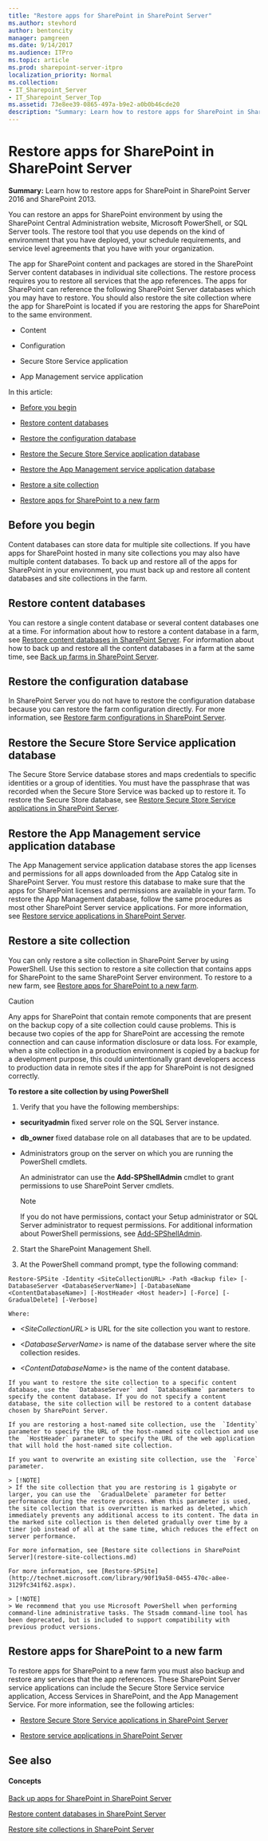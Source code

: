 ```yaml
---
title: "Restore apps for SharePoint in SharePoint Server"
ms.author: stevhord
author: bentoncity
manager: pamgreen
ms.date: 9/14/2017
ms.audience: ITPro
ms.topic: article
ms.prod: sharepoint-server-itpro
localization_priority: Normal
ms.collection:
- IT_Sharepoint_Server
- IT_Sharepoint_Server_Top
ms.assetid: 73e8ee39-0865-497a-b9e2-a0b0b46cde20
description: "Summary: Learn how to restore apps for SharePoint in SharePoint Server 2016 and SharePoint 2013."
---
```


# Restore apps for SharePoint in SharePoint Server

 **Summary:** Learn how to restore apps for SharePoint in SharePoint Server 2016 and SharePoint 2013. 
  
You can restore an apps for SharePoint environment by using the SharePoint Central Administration website, Microsoft PowerShell, or SQL Server tools. The restore tool that you use depends on the kind of environment that you have deployed, your schedule requirements, and service level agreements that you have with your organization. 
  
The app for SharePoint content and packages are stored in the SharePoint Server content databases in individual site collections. The restore process requires you to restore all services that the app references. The apps for SharePoint can reference the following SharePoint Server databases which you may have to restore. You should also restore the site collection where the app for SharePoint is located if you are restoring the apps for SharePoint to the same environment.
  
- Content
    
- Configuration
    
- Secure Store Service application
    
- App Management service application
    
In this article:
  
- [Before you begin](#begin)
    
- [Restore content databases](#proc1)
    
- [Restore the configuration database](#proc2)
    
- [Restore the Secure Store Service application database](#proc3)
    
- [Restore the App Management service application database](#proc4)
    
- [Restore a site collection](#proc5)
    
- [Restore apps for SharePoint to a new farm](#more)
    
## Before you begin
<a name="begin"> </a>

Content databases can store data for multiple site collections. If you have apps for SharePoint hosted in many site collections you may also have multiple content databases. To back up and restore all of the apps for SharePoint in your environment, you must back up and restore all content databases and site collections in the farm. 
  
## Restore content databases
<a name="proc1"> </a>

You can restore a single content database or several content databases one at a time. For information about how to restore a content database in a farm, see [Restore content databases in SharePoint Server](restore-a-content-database.md). For information about how to back up and restore all the content databases in a farm at the same time, see [Back up farms in SharePoint Server](back-up-a-farm.md).
  
## Restore the configuration database
<a name="proc2"> </a>

In SharePoint Server you do not have to restore the configuration database because you can restore the farm configuration directly. For more information, see [Restore farm configurations in SharePoint Server](restore-a-farm-configuration.md).
  
## Restore the Secure Store Service application database
<a name="proc3"> </a>

The Secure Store Service database stores and maps credentials to specific identities or a group of identities. You must have the passphrase that was recorded when the Secure Store Service was backed up to restore it. To restore the Secure Store database, see [Restore Secure Store Service applications in SharePoint Server](restore-a-secure-store-service-application.md).
  
## Restore the App Management service application database
<a name="proc4"> </a>

The App Management service application database stores the app licenses and permissions for all apps downloaded from the App Catalog site in SharePoint Server. You must restore this database to make sure that the apps for SharePoint licenses and permissions are available in your farm. To restore the App Management database, follow the same procedures as most other SharePoint Server service applications. For more information, see [Restore service applications in SharePoint Server](restore-a-service-application.md).
  
## Restore a site collection
<a name="proc5"> </a>

You can only restore a site collection in SharePoint Server by using PowerShell. Use this section to restore a site collection that contains apps for SharePoint to the same SharePoint Server environment. To restore to a new farm, see [Restore apps for SharePoint to a new farm](#more).
  
> [!CAUTION]
> Any apps for SharePoint that contain remote components that are present on the backup copy of a site collection could cause problems. This is because two copies of the app for SharePoint are accessing the remote connection and can cause information disclosure or data loss. For example, when a site collection in a production environment is copied by a backup for a development purpose, this could unintentionally grant developers access to production data in remote sites if the app for SharePoint is not designed correctly. 
  
 **To restore a site collection by using PowerShell**
  
1. Verify that you have the following memberships:
    
  - **securityadmin** fixed server role on the SQL Server instance. 
    
  - **db_owner** fixed database role on all databases that are to be updated. 
    
  - Administrators group on the server on which you are running the PowerShell cmdlets.
    
    An administrator can use the **Add-SPShellAdmin** cmdlet to grant permissions to use SharePoint Server cmdlets. 
    
    > [!NOTE]
    > If you do not have permissions, contact your Setup administrator or SQL Server administrator to request permissions. For additional information about PowerShell permissions, see [Add-SPShellAdmin](http://technet.microsoft.com/library/2ddfad84-7ca8-409e-878b-d09cb35ed4aa.aspx). 
  
2. Start the SharePoint Management Shell.
    
3. At the PowerShell command prompt, type the following command:
    
  ```
  Restore-SPSite -Identity <SiteCollectionURL> -Path <Backup file> [-DatabaseServer <DatabaseServerName>] [-DatabaseName <ContentDatabaseName>] [-HostHeader <Host header>] [-Force] [-GradualDelete] [-Verbose]
  ```

    Where:
    
  -  _\<SiteCollectionURL\>_ is URL for the site collection you want to restore. 
    
  -  _\<DatabaseServerName\>_ is name of the database server where the site collection resides. 
    
  -  _\<ContentDatabaseName\>_ is the name of the content database. 
    
    If you want to restore the site collection to a specific content database, use the  `DatabaseServer` and  `DatabaseName` parameters to specify the content database. If you do not specify a content database, the site collection will be restored to a content database chosen by SharePoint Server. 
    
    If you are restoring a host-named site collection, use the  `Identity` parameter to specify the URL of the host-named site collection and use the  `HostHeader` parameter to specify the URL of the web application that will hold the host-named site collection. 
    
    If you want to overwrite an existing site collection, use the  `Force` parameter. 
    
    > [!NOTE]
    > If the site collection that you are restoring is 1 gigabyte or larger, you can use the  `GradualDelete` parameter for better performance during the restore process. When this parameter is used, the site collection that is overwritten is marked as deleted, which immediately prevents any additional access to its content. The data in the marked site collection is then deleted gradually over time by a timer job instead of all at the same time, which reduces the effect on server performance. 
  
    For more information, see [Restore site collections in SharePoint Server](restore-site-collections.md)
    
    For more information, see [Restore-SPSite](http://technet.microsoft.com/library/90f19a58-0455-470c-a8ee-3129fc341f62.aspx).
    
    > [!NOTE]
    > We recommend that you use Microsoft PowerShell when performing command-line administrative tasks. The Stsadm command-line tool has been deprecated, but is included to support compatibility with previous product versions. 
  
## Restore apps for SharePoint to a new farm
<a name="more"> </a>

To restore apps for SharePoint to a new farm you must also backup and restore any services that the app references. These SharePoint Server service applications can include the Secure Store Service service application, Access Services in SharePoint, and the App Management Service. For more information, see the following articles:
  
- [Restore Secure Store Service applications in SharePoint Server](restore-a-secure-store-service-application.md)
    
- [Restore service applications in SharePoint Server](restore-a-service-application.md)
    
## See also
<a name="more"> </a>

#### Concepts

[Back up apps for SharePoint in SharePoint Server](back-up-apps-for-sharepoint.md)
  
[Restore content databases in SharePoint Server](restore-a-content-database.md)
  
[Restore site collections in SharePoint Server](restore-site-collections.md)

